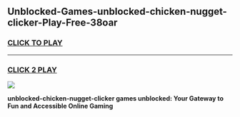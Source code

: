 
## Unblocked-Games-unblocked-chicken-nugget-clicker-Play-Free-38oar
<h3>
<a href="https://premium76.site?title=unblocked-chicken-nugget-clicker&ref=18A1">CLICK TO PLAY</a></h3>
<hr>

<h3>
<a href="https://premium76.site?title=unblocked-chicken-nugget-clicker&ref=18A1">CLICK 2 PLAY</a>
  
</h3>

<a href="https://premium76.site?title=unblocked-chicken-nugget-clicker&ref=18A1"><img src="https://clearcache.store/games.png"></a>


**unblocked-chicken-nugget-clicker games unblocked: Your Gateway to Fun and Accessible Online Gaming**
